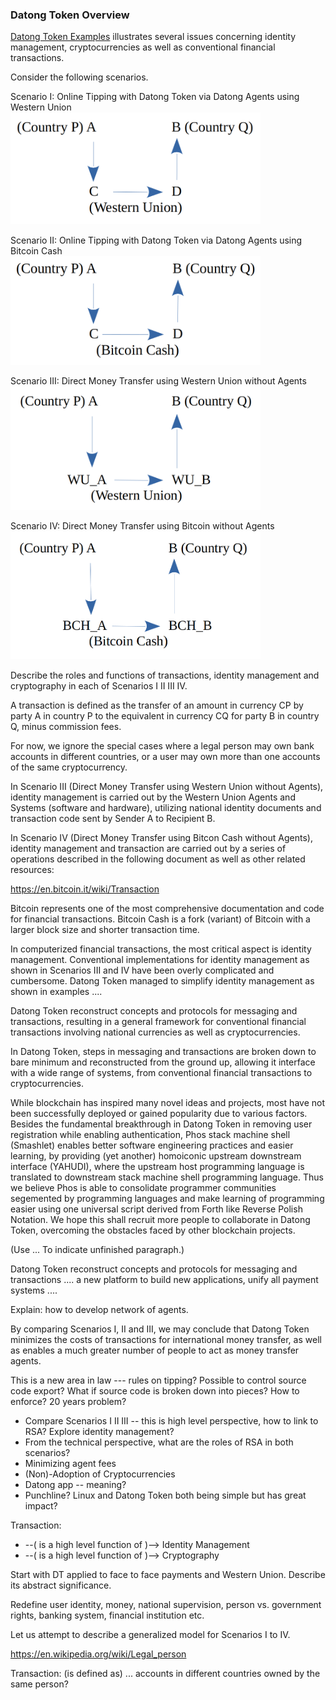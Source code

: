 ### Datong Token Overview

[Datong Token Examples](https://github.com/udexon/EMYL/blob/master/E003_Online_Tipping.md) illustrates several issues concerning identity management, cryptocurrencies as well as conventional financial transactions.

Consider the following scenarios.

Scenario I: Online Tipping with Datong Token via Datong Agents using Western Union <br>
<img src="https://github.com/udexon/DatongToken/blob/master/pay_wu_agents.png" width=400>

Scenario II: Online Tipping with Datong Token via Datong Agents using Bitcoin Cash <br>
<img src="https://github.com/udexon/DatongToken/blob/master/pay_bch_agents.png" width=400>

Scenario III: Direct Money Transfer using Western Union without Agents <br>
<img src="https://github.com/udexon/DatongToken/blob/master/pay_wu_direct.png" width=400>

Scenario IV: Direct Money Transfer using Bitcoin without Agents <br>
<img src="https://github.com/udexon/DatongToken/blob/master/pay_bch_direct.png" width=400>


Describe the roles and functions of transactions, identity management and cryptography in each of Scenarios I II III IV.

A transaction is defined as the transfer of an amount in currency CP by party A in country P to the equivalent in currency CQ for party B in country Q, minus commission fees.

For now, we ignore the special cases where a legal person may own bank accounts in different countries, or a user may own more than one accounts of the same cryptocurrency.

In Scenario III (Direct Money Transfer using Western Union without Agents), identity management is carried out by the Western Union Agents and Systems (software and hardware), utilizing national identity documents and transaction code sent by Sender A to Recipient B.

In Scenario IV (Direct Money Transfer using Bitcon Cash without Agents), identity management and transaction are carried out by a series of operations described in the following document as well as other related resources:

https://en.bitcoin.it/wiki/Transaction

Bitcoin represents one of the most comprehensive documentation and code for financial transactions. Bitcoin Cash is a fork (variant) of Bitcoin with a larger block size and shorter transaction time.

In computerized financial transactions, the most critical aspect is identity management. Conventional implementations for identity management as shown in Scenarios III and IV have been overly complicated and cumbersome. Datong Token managed to simplify identity management as shown in examples .... 

Datong Token reconstruct concepts and protocols for messaging and transactions, resulting in a general framework for conventional financial transactions involving national currencies as well as cryptocurrencies.

In Datong Token, steps in messaging and transactions are broken down to bare minimum and reconstructed from the ground up, allowing it interface with a wide range of systems, from conventional financial transactions to cryptocurrencies. 

While blockchain has inspired many novel ideas and projects, most have not been successfully deployed or gained popularity due to various factors. Besides the fundamental breakthrough in Datong Token in removing user registration while enabling authentication, Phos stack machine shell (Smashlet) enables  better software engineering practices and easier learning, by providing (yet another) homoiconic upstream downstream interface (YAHUDI), where the upstream host programming language is translated to downstream stack machine shell programming language. Thus we believe Phos is able to consolidate programmer communities segemented by programming languages and make learning of programming easier using one universal script derived from Forth like Reverse Polish Notation. We hope this shall recruit more people to collaborate in Datong Token, overcoming the obstacles faced by other blockchain projects.

(Use ... To indicate unfinished paragraph.)

Datong Token reconstruct concepts and protocols for messaging and transactions .... a new platform to build new applications, unify all payment systems ....

Explain: how to develop network of agents.

By comparing Scenarios I, II and III, we may conclude that Datong Token minimizes the costs of transactions for international money transfer, as well as enables a much greater number of people to act as money transfer agents.

This is a new area in law --- rules on tipping? Possible to control source code export? What if source code is broken down into pieces? How to enforce? 20 years problem?


- Compare Scenarios I II III -- this is high level perspective, how to link to RSA? Explore identity management?
- From the technical perspective, what are the roles of RSA in both scenarios?
- Minimizing agent fees
- (Non)-Adoption of Cryptocurrencies
- Datong app -- meaning?
- Punchline? Linux and Datong Token both being simple but has great impact?

Transaction: 
- --( is a high level function of )--> Identity Management
- --( is a high level function of )--> Cryptography

Start with DT applied to face to face payments and Western Union. Describe its abstract significance.

Redefine user identity, money, national supervision, person vs. government rights, banking system, financial institution etc.






Let us attempt to describe a generalized model for Scenarios I to IV.

https://en.wikipedia.org/wiki/Legal_person

Transaction: (is defined as) ... accounts in different countries owned by the same person?
